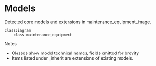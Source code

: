 # Models

Detected core models and extensions in maintenance_equipment_image.

```mermaid
classDiagram
    class maintenance_equipment
```

Notes
- Classes show model technical names; fields omitted for brevity.
- Items listed under _inherit are extensions of existing models.
